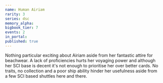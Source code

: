 ```yaml
---
name: Human Airiam
rarity: 3
series: dsc
memory_alpha:
bigbook_tier: 7
events: 2
in_portal:
published: true
---
```


Nothing particular exciting about Airiam aside from her fantastic attire for beachwear. A lack of proficiencies hurts her voyaging power and although her SCI base is decent it's not enough to prioritise her over better cards. No traits, no collection and a poor ship ability hinder her usefulness aside from a few SCI based shuttles here and there.
